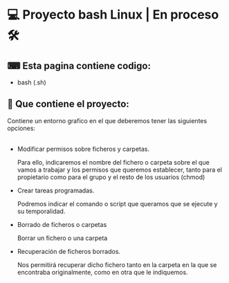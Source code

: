 <h1>💻 Proyecto bash Linux  |   En proceso 🛠 </h1>

<h2>⌨ Esta pagina contiene codigo:</h2>
<ul>
  <li>bash (.sh)</li>
</ul>
<h2>📂 Que contiene el proyecto:</h2>
Contiene un entorno grafico en el que deberemos tener las siguientes opciones:
<br>
<br>
<ul>
  <li>Modificar permisos sobre ficheros y carpetas.</li>
  <p>Para ello, indicaremos el nombre del fichero o carpeta sobre el que vamos a trabajar y los permisos que queremos establecer, tanto para el propietario   como para el grupo y el resto de los usuarios (chmod)</p>
  <li>Crear tareas programadas.</li>
  <p>Podremos indicar el comando o script que queramos que se ejecute y su temporalidad.</p>
  <li>Borrado de ficheros o carpetas</li>
  <p>Borrar un fichero o una carpeta</p>
  <li>Recuperación de ficheros borrados.</li>
  <p>Nos permitirá recuperar dicho fichero tanto en la carpeta en la que se encontraba originalmente, como en otra que le indiquemos.</p>
      </ul>

